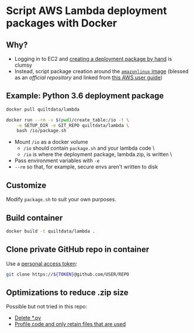 # Script AWS Lambda deployment packages with Docker

## Why?

* Logging in to EC2 and 
[creating a deployment package by hand](https://docs.aws.amazon.com/lambda/latest/dg/lambda-python-how-to-create-deployment-package.html) 
is clumsy
* Instead, script package creation around the [`amazonlinux` image](https://hub.docker.com/_/amazonlinux/)
(blessed as an _official repository_ and
linked from [this AWS user guide](https://docs.aws.amazon.com/AmazonECR/latest/userguide/amazon_linux_container_image.html))

## Example: Python 3.6 deployment package

```sh
docker pull quiltdata/lambda

docker run --rm -v $(pwd)/create_table:/io -t \
	-e SETUP_DIR -e GIT_REPO quiltdata/lambda \
	bash /io/package.sh
```

* Mount `/io` as a docker volume
	* `/io` should contain `package.sh` and your lambda code \
	* `/io` is where the deployment package, lambda.zip, is written \
* Pass environment variables with `-e`
* `--rm` so that, for example, secure envs aren't written to disk


## Customize
Modify `package.sh` to suit your own purposes.

## Build container

```sh
docker build -t quiltdata/lambda .
```

## Clone private GitHub repo in container
Use a [personal access token](https://github.com/settings/tokens):

```sh
git clone https://${TOKEN}@github.com/USER/REPO
```

## Optimizations to reduce .zip size
Possible but not tried in this repo:
* [Delete *.py](https://github.com/ralienpp/simplipy/blob/master/README.md)
* [Profile code and only retain files that are used](https://medium.com/@mojodna/slimming-down-lambda-deployment-zips-b3f6083a1dff) 


